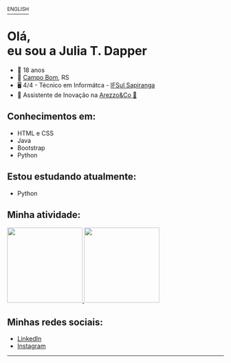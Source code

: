 <a id='ingles' href='#portugues'><sup>ENGLISH</sup><a>

# Olá, <br> eu sou a Julia T. Dapper

- 🙂 18 anos
- 📌 [Campo Bom](https://www.google.com/maps/place/Campo+Bom,+RS/@-29.6760875,-51.0495443,13z/data=!3m1!4b1!4m5!3m4!1s0x9519404def9b59b5:0xce6eb6fcdd2d22b5!8m2!3d-29.6747831!4d-51.0613111), RS
- 🖥️ 4/4 - Técnico em Informátca - [IFSul Sapiranga](https://www.instagram.com/ifsulsapiranga/)
- 🚀 Assistente de Inovação na [Arezzo&Co 💙](https://ri.arezzoco.com.br)


## Conhecimentos em:
- HTML e CSS
- Java
- Bootstrap
- Python
  
## Estou estudando atualmente:
- Python
  
## Minha atividade:
<div>
  <a href="https://github.com/dapperjulia">
  <img height="175px" src="https://github-readme-stats.vercel.app/api?username=dapperjulia&show_icons=true&theme=github_dark&include_all_commits=true&count_private=true"/>
  <img height="175px" src="https://github-readme-stats.vercel.app/api/top-langs/?username=dapperjulia&layout=compact&langs_count=8&theme=github_dark"/>
  </a>
</div>

## Minhas redes sociais:
- [LinkedIn](https://www.linkedin.com/in/julia-dapper-253722206)
- [Instagram](https://www.instagram.com/julia__dapper/)


<hr>

  

<!--
OUTRAS IDEIAS

**arthurbertoti/arthurbertoti** is a ✨ _special_ ✨ repository because its `README.md` (this file) appears on your GitHub profile.


Here are some ideas to get you started:

- 🔭 I’m currently working on ...

- 👯 I’m looking to collaborate on ...
- 🤔 I’m looking for help with ...
- 💬 Ask me about ...
- 📫 How to reach me:
-->
